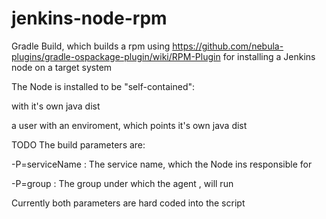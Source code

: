 # jenkins-node-rpm

Gradle Build, which builds a rpm using https://github.com/nebula-plugins/gradle-ospackage-plugin/wiki/RPM-Plugin  for installing a Jenkins node on a target system 

The Node is installed to be "self-contained": 

with it's own java dist

a user with an enviroment, which points it's own java dist


TODO The build parameters are: 

-P=serviceName : The service name, which the Node ins responsible for

-P=group : The group under which the agent , will run
  
Currently both parameters are hard coded into the script

